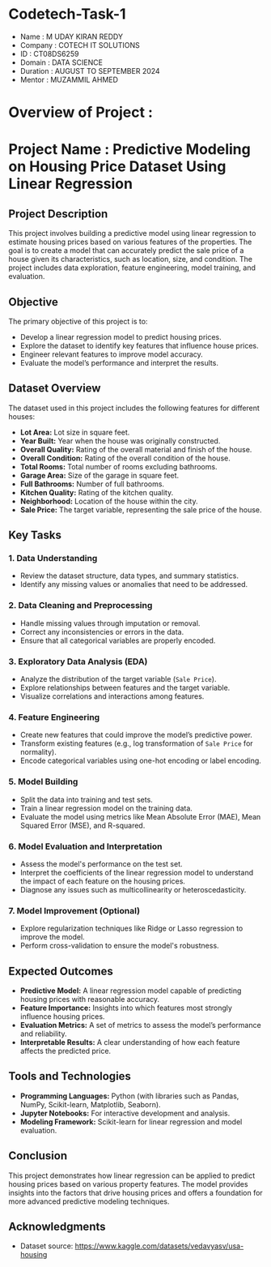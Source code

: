 # Codetech-Task-1

- Name : M UDAY KIRAN REDDY
- Company : COTECH IT SOLUTIONS
- ID : CT08DS6259
- Domain : DATA SCIENCE
- Duration : AUGUST TO SEPTEMBER 2024
- Mentor : MUZAMMIL AHMED


# Overview of Project :
# Project Name : Predictive Modeling on Housing Price Dataset Using Linear Regression

## Project Description

This project involves building a predictive model using linear regression to estimate housing prices based on various features of the properties. The goal is to create a model that can accurately predict the sale price of a house given its characteristics, such as location, size, and condition. The project includes data exploration, feature engineering, model training, and evaluation.

## Objective

The primary objective of this project is to:
- Develop a linear regression model to predict housing prices.
- Explore the dataset to identify key features that influence house prices.
- Engineer relevant features to improve model accuracy.
- Evaluate the model’s performance and interpret the results.

## Dataset Overview

The dataset used in this project includes the following features for different houses:

- **Lot Area:** Lot size in square feet.
- **Year Built:** Year when the house was originally constructed.
- **Overall Quality:** Rating of the overall material and finish of the house.
- **Overall Condition:** Rating of the overall condition of the house.
- **Total Rooms:** Total number of rooms excluding bathrooms.
- **Garage Area:** Size of the garage in square feet.
- **Full Bathrooms:** Number of full bathrooms.
- **Kitchen Quality:** Rating of the kitchen quality.
- **Neighborhood:** Location of the house within the city.
- **Sale Price:** The target variable, representing the sale price of the house.

## Key Tasks

### 1. Data Understanding
- Review the dataset structure, data types, and summary statistics.
- Identify any missing values or anomalies that need to be addressed.

### 2. Data Cleaning and Preprocessing
- Handle missing values through imputation or removal.
- Correct any inconsistencies or errors in the data.
- Ensure that all categorical variables are properly encoded.

### 3. Exploratory Data Analysis (EDA)
- Analyze the distribution of the target variable (`Sale Price`).
- Explore relationships between features and the target variable.
- Visualize correlations and interactions among features.

### 4. Feature Engineering
- Create new features that could improve the model’s predictive power.
- Transform existing features (e.g., log transformation of `Sale Price` for normality).
- Encode categorical variables using one-hot encoding or label encoding.

### 5. Model Building
- Split the data into training and test sets.
- Train a linear regression model on the training data.
- Evaluate the model using metrics like Mean Absolute Error (MAE), Mean Squared Error (MSE), and R-squared.

### 6. Model Evaluation and Interpretation
- Assess the model's performance on the test set.
- Interpret the coefficients of the linear regression model to understand the impact of each feature on the housing prices.
- Diagnose any issues such as multicollinearity or heteroscedasticity.

### 7. Model Improvement (Optional)
- Explore regularization techniques like Ridge or Lasso regression to improve the model.
- Perform cross-validation to ensure the model's robustness.

## Expected Outcomes

- **Predictive Model:** A linear regression model capable of predicting housing prices with reasonable accuracy.
- **Feature Importance:** Insights into which features most strongly influence housing prices.
- **Evaluation Metrics:** A set of metrics to assess the model’s performance and reliability.
- **Interpretable Results:** A clear understanding of how each feature affects the predicted price.

## Tools and Technologies

- **Programming Languages:** Python (with libraries such as Pandas, NumPy, Scikit-learn, Matplotlib, Seaborn).
- **Jupyter Notebooks:** For interactive development and analysis.
- **Modeling Framework:** Scikit-learn for linear regression and model evaluation.

## Conclusion

This project demonstrates how linear regression can be applied to predict housing prices based on various property features. The model provides insights into the factors that drive housing prices and offers a foundation for more advanced predictive modeling techniques.


## Acknowledgments

- Dataset source: https://www.kaggle.com/datasets/vedavyasv/usa-housing
